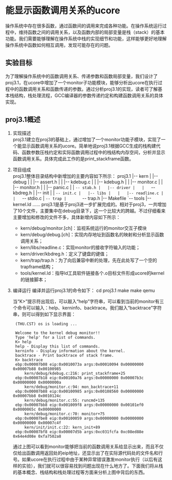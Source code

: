 # 能显示函数调用关系的ucore

操作系统中存在很多函数，通过函数间的调用来完成各种功能。在操作系统运行过程中，维持函数之间的调用关系，以及函数内部的局部变量是栈（stack）的基本功能。我们需要能够理解在操作系统中栈的实现细节和功能，这样能够更好地理解操作系统中函数如何相互调用，发现可能存在的问题。

## 实验目标

为了理解操作系统中的函数调用关系、传递参数和函数局部变量，我们设计了proj3.1，在ucore中增加了一个monitor子功能模块，能够分析出ucore在执行过程中的函数调用关系和函数传递的参数。通过分析proj3.1的实现，读者可了解基本栈结构，栈处理流程，GCC编译器的参数传递约定和构建函数调用关系的具体实现。

## proj3.1概述

1. 实现描述  
proj3.1建立在proj3的基础上，通过增加了一个monitor功能子模块，实现了一个能显示函数调用关系的ucore。简单地说proj3.1根据GCC生成的栈构建代码、函数参数压栈约定和实际函数调用过程中的栈结构内存空间，分析并显示函数调用关系。具体完成此工作的是print_stackframe函数。

2. 项目组成  
proj3.1整体目录结构中新增加的主要内容如下所示：
        proj3.1
        |-- kern
        |   |-- debug
        |   |   |-- assert.h
        |   |   |-- kdebug.c
        |   |   |-- kdebug.h
        |   |   |-- monitor.c
        |   |   |-- monitor.h
        |   |   |-- panic.c
        |   |   `-- stab.h
        |   |-- driver
        |   |   `-- kbdreg.h
        |   |-- init
        |   |   `-- init.c
        |   |-- libs
        |   |   |-- readline.c
        |   |   `-- stdio.c
        |   `-- trap
        |       `-- trap.h
        |-- Makefile
        `-- tools
            |-- kernel.ld
        …… 
proj3.1是基于proj3进一步扩展完成的。相对于proj3，一共增加了10个文件，主要集中在debug目录下，这一个比较大的跨越。不过仔细看来主要增加和修改的文件不多，具体新增内容如下所示：
	* kern/debug/monitor.[ch]：监视系统运行的monitor交互子模块
	* kern/debug/debug.[ch]：实现内存地址到函数名的映射和分析显示函数调用关系；
	* kern/libs/readline.c：实现monitor的接收字符输入的功能；
	* kern/driver/kbdreg.h：定义了键盘的键值；
	* kern/trap/trap.h：为了向后兼容中断的处理，先在此处写了一个空的trapframe结构；
	* tools/kernel.ld：指导ld工具软件链接各个.o目标文件形成ucore的kernel的链接脚本；

3. 编译运行
编译并运行proj3.1的命令如下：
        cd proj3.1
        make
        make qemu
      
	当“K>”提示符出现后，可以敲入“help”字符串，可以看到当前的monitor有三个命令可以输入：help、kerninfo、backtrace。我们敲入“backtrace”字符串，则可以得到如下显示界面：

		(THU.CST) os is loading ...

        Welcome to the kernel debug monitor!!
        Type 'help' for a list of commands.
        K> help
        help - Display this list of commands.
        kerninfo - Display information about the kernel.
        backtrace - Print backtrace of stack frame.
        K> backtrace
        ebp:0x00007b08 eip:0x0010073a args:0x00010094 0x00000000 0x00007b88 0x00100985 
            kern/debug/kdebug.c:216: print_stackframe+25
        ebp:0x00007b18 eip:0x00100a76 args:0x00000000 0x00007b3c 0x00000000 0x0000000a 
            kern/debug/monitor.c:94: mon_backtrace+11
        ebp:0x00007b88 eip:0x00100985 args:0x00108560 0x00000000 0x00007bb8 0x0010124c 
            kern/debug/monitor.c:55: runcmd+135
        ebp:0x00007bb8 eip:0x001009f8 args:0x00000000 0x00101ef0 0x0000065c 0x00000000 
            kern/debug/monitor.c:70: monitor+75
        ebp:0x00007be8 eip:0x00100059 args:0x00000000 0x00000000 0x00000000 0x00007c4f 
            kern/init/init.c:22: kern_init+89
        ebp:0x00007bf8 eip:0x00007d5b args:0xc031fcfa 0xc08ed88e 0x64e4d08e 0xfa7502a8

	通过上图可以看到monitor能够把当前的函数调用关系给显示出来，而且不仅仅给出函数调用返回处的eip地址，还显示出了在实际源代码处的文件名和行号。如果ucore在执行过程中由于某种异常错误激发monitor执行（以后有这样的实验），我们就可以很容易找到问题出现在什么地方了。下面我们将从栈的基本概念、栈结构和栈处理过程等方面来分析上图中背后的东西。

